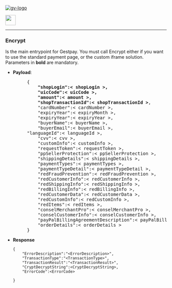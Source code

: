 [![gv-logo](img/logo.png)](http://www.greenvulcanotechnologies.com)

[<img src="img/index.png" width="32">](index.md)

----
### Encrypt

Is the main entrypoint for Gestpay. You must call Encrypt either if you want to use the standard payment page, or the custom iframe solution. Parameters in **bold** are mandatory.
	
- **Payload**:

<pre>
        {
            <b>"shopLogin":< shopLogin >,
            "uicCode":< uicCode >,
            "amount":< amount >,
            "shopTransactionId":< shopTransactionId ></b>,
            "cardNumber":< cardNumber >,
            "expiryYear":< expiryMonth >,
            "expiryYear":< expiryYear >,
            "buyerName":< buyerName >,
            "buyerEmail":< buyerEmail >,
	    "languageId":< languageId >,
            "cvv":< cvv >,
            "customInfo":< customInfo >,
            "requestToken":< requestToken >,
            "ppSellerProtection":< ppSellerProtection >,
            "shippingDetails":< shippingDetails >,
            "paymentTypes":< paymentTypes >,
            "paymentTypeDetail":< paymentTypeDetail >,
            "redFraudPrevention":< redFraudPrevention >,
            "redCustomerInfo":< redCustomerInfo >,
            "redShippingInfo":< redShippingInfo >,
            "redBillingInfo":< redBillingInfo >,
            "redCustomerData":< redCustomerData >,
            "redCustomInfo":< redCustomInfo >,
            "redItems":< redItems >,
            "conselMerchantPro":< conselMerchantPro >,
            "conselCustomerInfo":< conselCustomerInfo >,
            "payPalBillingAgreementDescription":< payPalBillingAgreementDescription >,
            "orderDetails":< orderDetails >   
        }
</pre>


- **Response**
    ```
    {
        "ErrorDescription":"<ErrorDescription>",
        "TransactionType":"<TransactionType>",
        "TransactionResult":"<TransactionResult>",
        "CryptDecryptString":<CryptDecryptString>,
        "ErrorCode":<ErrorCode>
        
    }
```
